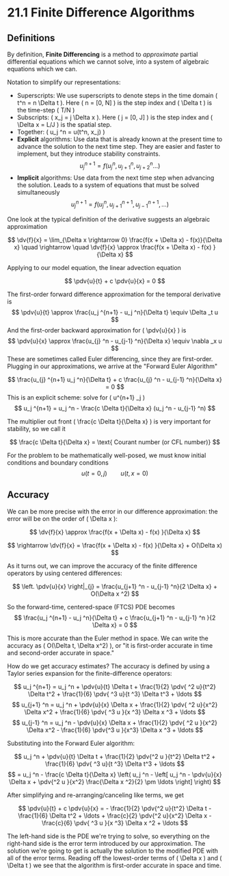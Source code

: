 # 21.1 Finite Difference Algorithms


## Definitions

By definition, **Finite Differencing** is a method to _approximate_ partial differential equations which we cannot solve, into a system of algebraic equations which we can.

Notation to simplify our representations:

 - Superscripts: We use superscripts to denote steps in the time domain \( t^n = n \Delta t \). Here \( n = [0, N] \) is the step index and \( \Delta t \) is the time-step \( T/N \)
 - Subscripts: \( x_j = j \Delta x \). Here \( j = [0, J] \) is the step index and \( \Delta x = L/J \) is the spatial step.
 - Together: \( u_j ^n = u(t^n, x_j) \)
 - **Explicit** algorithms: Use data that is already known at the present time to advance the solution to the next time step. They are easier and faster to implement, but they introduce stability constraints.
    $$
    u_j ^{n+1} = f(u_j ^n, u_{j+1} ^n , u_{j+2} ^n \ldots)
    $$
 - **Implicit** algorithms: Use data from the next time step when advancing the solution. Leads to a system of equations that must be solved simultaneously
    $$
    u_{j} ^{n+1} = f(u_{j} ^n , u_{j+1} ^{n+1}, u_{j-1} ^{n+1}, \ldots)
    $$

One look at the typical definition of the derivative suggests an algebraic approximation

$$
\dv{f}{x} = \lim_{\Delta x \rightarrow 0} \frac{f(x + \Delta x) - f(x)}{\Delta x} \quad \rightarrow \quad \dv{f}{x} \approx \frac{f(x + \Delta x) - f(x) }{\Delta x}
$$

Applying to our model equation, the linear advection equation

$$
\pdv{u}{t} + c \pdv{u}{x} = 0
$$

The first-order forward difference approximation for the temporal derivative is
$$
\pdv{u}{t} \approx \frac{u_j ^{n+1} - u_j ^n}{\Delta t} \equiv \Delta _t u
$$
And the first-order backward approximation for \( \pdv{u}{x} \) is
$$
\pdv{u}{x} \approx \frac{u_{j} ^n - u_{j-1} ^n}{\Delta x} \equiv \nabla _x u
$$
These are sometimes called Euler differencing, since they are first-order. Plugging in our approximations, we arrive at the "Forward Euler Algorithm"

$$
\frac{u_{j} ^{n+1} u_j ^n}{\Delta t} + c \frac{u_{j} ^n - u_{j-1} ^n}{\Delta x} = 0
$$
This is an explicit scheme: solve for \( u^{n+1} _j  \) 
$$
u_j ^{n+1} = u_j ^n - \frac{c \Delta t}{\Delta x} (u_j ^n - u_{j-1} ^n)
$$

The multiplier out front \( \frac{c \Delta t}{\Delta x} \) is very important for stability, so we call it

$$
\frac{c \Delta t}{\Delta x} = \text{ Courant number (or CFL number)}
$$

For the problem to be mathematically well-posed, we must know initial conditions and boundary conditions
$$
u(t = 0, j) \qquad u(t, x = 0)
$$

## Accuracy

We can be more precise with the error in our difference approximation: the error will be on the order of \( \Delta x \):

$$
\dv{f}{x} \approx \frac{f(x + \Delta x) - f(x) }{\Delta x}
$$

$$
\rightarrow \dv{f}{x} = \frac{f(x + \Delta x) - f(x) }{\Delta x} + O(\Delta x)
$$

As it turns out, we can improve the accuracy of the finite difference operators by using centered differences:

$$
\left. \pdv{u}{x} \right|_{j} = \frac{u_{j+1} ^n - u_{j-1} ^n}{2 \Delta x} + O(\Delta x ^2)
$$

So the forward-time, centered-space (FTCS) PDE becomes
$$
\frac{u_j ^{n+1} - u_j ^n}{\Delta t} + c \frac{u_{j+1} ^n - u_{j-1} ^n }{2 \Delta x} = 0
$$

This is more accurate than the Euler method in space. We can write the accuracy as \( O(\Delta t, \Delta x^2) \), or "it is first-order accurate in time and second-order accurate in space."

How do we get accuracy estimates? The accuracy is defined by using a Taylor series expansion for the finite-difference operators:

$$
u_j ^{n+1} = u_j ^n + \pdv{u}{t} \Delta t + \frac{1}{2} \pdv{ ^2 u}{t^2} \Delta t^2 + \frac{1}{6} \pdv{ ^3 u}{t ^3} \Delta t^3 + \ldots
$$
$$
u_{j+1} ^n = u_j ^n + \pdv{u}{x} \Delta x + \frac{1}{2} \pdv{ ^2 u}{x^2} \Delta x^2 + \frac{1}{6} \pdv{ ^3 u }{x ^3} \Delta x ^3 + \ldots
$$
$$
u_{j-1} ^n = u_j ^n - \pdv{u}{x} \Delta x + \frac{1}{2} \pdv{ ^2 u }{x^2} \Delta x^2 - \frac{1}{6} \pdv{^3 u }{x^3} \Delta x ^3 + \ldots 
$$

Substituting into the Forward Euler algorithm:

$$
u_j ^n + \pdv{u}{t} \Delta t + \frac{1}{2} \pdv{^2 u }{t^2} \Delta t^2 + \frac{1}{6} \pdv{ ^3 u}{t ^3} \Delta t^3 + \ldots
$$
$$
= u_j ^n - \frac{c \Delta t}{\Delta x} \left( u_j ^n - \left[ u_j ^n - \pdv{u}{x} \Delta x + \pdv{^2 u }{x^2} \frac{\Delta x ^2}{2} \pm \ldots \right] \right)
$$

After simplifying and re-arranging/canceling like terms, we get

$$
\pdv{u}{t} + c \pdv{u}{x} = - \frac{1}{2} \pdv{^2 u}{t^2} \Delta t - \frac{1}{6} \Delta t^2 + \ldots + \frac{c}{2} \pdv{^2 u}{x^2} \Delta x - \frac{c}{6} \pdv{ ^3 u }{x ^3} \Delta x ^2 + \ldots
$$

The left-hand side is the PDE we're trying to solve, so everything on the right-hand side is the error term introduced by our approximation. The solution we're going to get is actually the solution to the modified PDE with all of the error terms.  Reading off the lowest-order terms of \( \Delta x \) and \( \Delta t \) we see that the algorithm is first-order accurate in space and time.